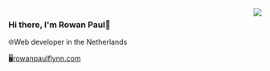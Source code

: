 <img align='right' src="https://github-readme-stats.vercel.app/api?username=rowan-paul&count_private=true&show_icons=true&theme=midnight-purple">

### Hi there, I'm Rowan Paul👋

🌐Web developer in the Netherlands

🖥[rowanpaulflynn.com](https://rowanpaulflynn.com)
